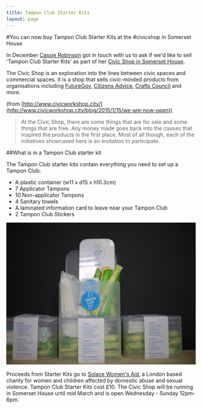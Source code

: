 ```yaml
---
title: Tampon Club Starter Kits
layout: page
---
```


#You can now buy Tampon Club Starter Kits at the #civicshop in Somerset House

In December [Cassie Robinson](http://twitter.com/CassieRobinson) got in touch with us to ask if we'd like to sell 'Tampon Club Starter Kits' as part of her [Civic Shop in Somerset House](http://www.civicworkshop.city/civic-shop/).

The Civic Shop is an exploration into the lines between civic spaces and commercial spaces. It is a shop that sells civic-minded products from organisations including [FutureGov](http://wearefuturegov.com/), [Citizens Advice](http://www.citizensadvice.org.uk/), [Crafts Council](http://www.craftscouncil.org.uk/) and more.

(from [http://www.civicworkshop.city/](http://www.civicworkshop.city/blog/2015/1/15/we-are-now-open))

>At the Civic Shop, there are some things that are for sale and some things that are free. Any money made goes back into the causes that inspired the products in the first place. Most of all though, each of the initiatives showcased here is an invitation to participate.

##What is in a Tampon Club starter kit

The Tampon Club starter kits contain everything you need to set up a Tampon Club:

- A plastic container (w11 x d15 x h10.3cm)
- 7 Applicator Tampons
- 10 Non-applicator Tampons
- 4 Sanitary towels
- A laminated information card to leave near your Tampon Club
- 2 Tampon Club Stickers

![photograph of a Tampon Club Starter Kit](/images/blog/starter_kit.jpg)

Proceeds from Starter Kits go to [Solace Women's Aid](http://www.solacewomensaid.org/), a London based charity for women and children affected by domestic abuse and sexual violence. Tampon Club Starter Kits cost £10. The Civic Shop will be running in Somerset House until mid March and is open Wednesday - Sunday 12pm-6pm.
